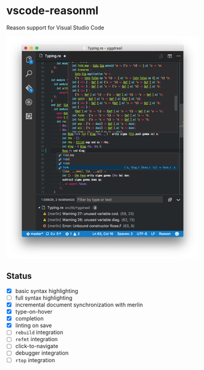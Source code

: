 # vscode-reasonml

Reason support for Visual Studio Code

![screenshot](https://github.com/freebroccolo/vscode-reasonml/raw/master/assets/screenshot.png)

## Status

- [x] basic syntax highlighting
- [ ] full syntax highlighting
- [x] incremental document synchronization with merlin
- [x] type-on-hover
- [x] completion
- [x] linting on save
- [ ] `rebuild` integration
- [ ] `refmt` integration
- [ ] click-to-navigate
- [ ] debugger integration
- [ ] `rtop` integration
